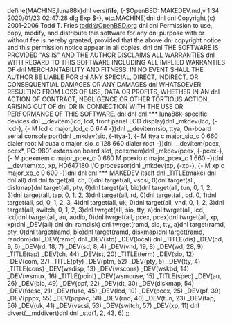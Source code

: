 define(MACHINE,luna88k)dnl
vers(__file__,
	{-$OpenBSD: MAKEDEV.md,v 1.34 2020/01/23 02:47:28 dlg Exp $-},
etc.MACHINE)dnl
dnl
dnl Copyright (c) 2001-2006 Todd T. Fries <todd@OpenBSD.org>
dnl
dnl Permission to use, copy, modify, and distribute this software for any
dnl purpose with or without fee is hereby granted, provided that the above
dnl copyright notice and this permission notice appear in all copies.
dnl
dnl THE SOFTWARE IS PROVIDED "AS IS" AND THE AUTHOR DISCLAIMS ALL WARRANTIES
dnl WITH REGARD TO THIS SOFTWARE INCLUDING ALL IMPLIED WARRANTIES OF
dnl MERCHANTABILITY AND FITNESS. IN NO EVENT SHALL THE AUTHOR BE LIABLE FOR
dnl ANY SPECIAL, DIRECT, INDIRECT, OR CONSEQUENTIAL DAMAGES OR ANY DAMAGES
dnl WHATSOEVER RESULTING FROM LOSS OF USE, DATA OR PROFITS, WHETHER IN AN
dnl ACTION OF CONTRACT, NEGLIGENCE OR OTHER TORTIOUS ACTION, ARISING OUT OF
dnl OR IN CONNECTION WITH THE USE OR PERFORMANCE OF THIS SOFTWARE.
dnl
dnl
dnl *** luna88k-specific devices
dnl
__devitem(lcd, lcd, front panel LCD display)dnl
_mkdev(lcd, {-lcd-},
{-	M lcd c major_lcd_c 0 644 -})dnl
__devitem(sio, ttya, On-board serial console port)dnl
_mkdev(sio, {-ttya-},
{-	M ttya c major_sio_c 0 660 dialer root
	M cuaa c major_sio_c 128 660 dialer root -})dnl
__devitem(pcex, pcex*, PC-9801 extension board slot, pcexmem)dnl
_mkdev(pcex, {-pcex-},
{-	M pcexmem c major_pcex_c 0 660
	M pcexio c major_pcex_c 1 660 -})dnl
__devitem(xp, xp, HD647180 I/O processor)dnl
_mkdev(xp, {-xp-},
{-	M xp c major_xp_c 0 600 -})dnl
dnl
dnl *** MAKEDEV itself
dnl
_TITLE(make)
dnl
dnl all)
dnl
dnl
target(all, ch, 0)dnl
target(all, vscsi, 0)dnl
target(all, diskmap)dnl
target(all, pty, 0)dnl
target(all, bio)dnl
target(all, tun, 0, 1, 2, 3)dnl
target(all, tap, 0, 1, 2, 3)dnl
target(all, rd, 0)dnl
target(all, cd, 0, 1)dnl
target(all, sd, 0, 1, 2, 3, 4)dnl
target(all, uk, 0)dnl
target(all, vnd, 0, 1, 2, 3)dnl
target(all, switch, 0, 1, 2, 3)dnl
twrget(all, sio, tty, a)dnl
twrget(all, lcd, lcd)dnl
twrget(all, au, audio, 0)dnl
twrget(all, pcex, pcex)dnl
twrget(all, xp, xp)dnl
_DEV(all)
dnl
dnl ramdisk)
dnl
twrget(ramd, sio, tty, a)dnl
target(ramd, pty, 0)dnl
target(ramd, bio)dnl
target(ramd, diskmap)dnl
target(ramd, random)dnl
_DEV(ramd)
dnl
_DEV(std)
_DEV(local)
dnl
_TITLE(dis)
_DEV(cd, 9, 6)
_DEV(rd, 18, 7)
_DEV(sd, 8, 4)
_DEV(vnd, 19, 8)
_DEV(wd, 28, 9)
_TITLE(tap)
_DEV(ch, 44)
_DEV(st, 20)
_TITLE(term)
_DEV(sio, 12)
_DEV(com, 27)
_TITLE(pty)
_DEV(ptm, 52)
_DEV(pty, 5)
_DEV(tty, 4)
_TITLE(cons)
_DEV(wsdisp, 13)
_DEV(wscons)
_DEV(wskbd, 14)
_DEV(wsmux, 16)
_TITLE(point)
_DEV(wsmouse, 15)
_TITLE(spec)
_DEV(au, 26)
_DEV(bio, 49)
_DEV(bpf, 22)
_DEV(dt, 30)
_DEV(diskmap, 54)
_DEV(fdesc, 21)
_DEV(fuse, 45)
_DEV(lcd, 10)
_DEV(pcex, 25)
_DEV(pf, 39)
_DEV(pppx, 55)
_DEV(pppac, 58)
_DEV(rnd, 40)
_DEV(tun, 23)
_DEV(tap, 56)
_DEV(uk, 41)
_DEV(vscsi, 53)
_DEV(switch, 57)
_DEV(xp, 11)
dnl
divert(__mddivert)dnl
dnl
_std(1, 2, 43, 6)
	;;

